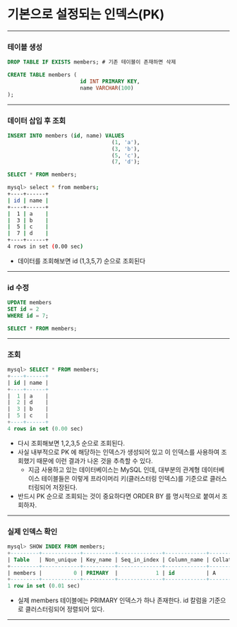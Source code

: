 # 기본으로 설정되는 인덱스(PK)

---

### 테이블 생성
```sql
DROP TABLE IF EXISTS members; # 기존 테이블이 존재하면 삭제

CREATE TABLE members (
                       id INT PRIMARY KEY,
                       name VARCHAR(100)
);
```

---

### 데이터 삽입 후 조회
```sql
INSERT INTO members (id, name) VALUES
                                 (1, 'a'),
                                 (3, 'b'),
                                 (5, 'c'),
                                 (7, 'd');

SELECT * FROM members;
```
```bash
mysql> select * from members;
+----+------+
| id | name |
+----+------+
|  1 | a    |
|  3 | b    |
|  5 | c    |
|  7 | d    |
+----+------+
4 rows in set (0.00 sec)
```
- 데이터를 조회해보면 id (1,3,5,7) 순으로 조회된다

---

### id 수정
```sql
UPDATE members
SET id = 2
WHERE id = 7;

SELECT * FROM members;
```

---

### 조회
```sql
mysql> SELECT * FROM members;
+----+------+
| id | name |
+----+------+
|  1 | a    |
|  2 | d    |
|  3 | b    |
|  5 | c    |
+----+------+
4 rows in set (0.00 sec)
```
- 다시 조회해보면 1,2,3,5 순으로 조회된다.
- 사실 내부적으로 PK 에 해당하는 인덱스가 생성되어 있고 이 인덱스를 사용하여 조회했기 때문에 이런 결과가 나온 것을 추측할 수 있다.
  - 지금 사용하고 있는 데이터베이스는 MySQL 인데, 대부분의 관계형 데이터베이스 테이블들은 이렇게 프라이머리 키(클러스터링 인덱스)를 기준으로 클러스터링되어 저장된다.
- 반드시 PK 순으로 조회되는 것이 중요하다면 ORDER BY 를 명시적으로 붙여서 조회하자.

---

### 실제 인덱스 확인
```sql
mysql> SHOW INDEX FROM members;
+---------+------------+----------+--------------+-------------+-----------+-------------+----------+--------+------+------------+---------+---------------+---------+------------+
| Table   | Non_unique | Key_name | Seq_in_index | Column_name | Collation | Cardinality | Sub_part | Packed | Null | Index_type | Comment | Index_comment | Visible | Expression |
+---------+------------+----------+--------------+-------------+-----------+-------------+----------+--------+------+------------+---------+---------------+---------+------------+
| members |          0 | PRIMARY  |            1 | id          | A         |           4 |     NULL |   NULL |      | BTREE      |         |               | YES     | NULL       |
+---------+------------+----------+--------------+-------------+-----------+-------------+----------+--------+------+------------+---------+---------------+---------+------------+
1 row in set (0.01 sec)
```
- 실제 members 테이블에는 PRIMARY 인덱스가 하나 존재한다. id 칼럼을 기준으로 클러스터링되어 정렬되어 있다.

---
